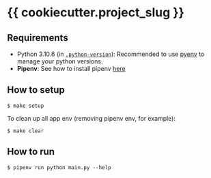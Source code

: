 {{ cookiecutter.project_slug }}
=============================================

## Requirements

- Python 3.10.6 (in [`.python-version`](./.python-version)): Recommended to use [pyenv](https://github.com/pyenv/pyenv) to manage your python versions.
- **Pipenv**: See how to install pipenv [here](https://pipenv.pypa.io/en/latest/#install-pipenv-today)

## How to setup

```
$ make setup
```

To clean up all app env (removing pipenv env, for example):

```
$ make clear
```

## How to run

```
$ pipenv run python main.py --help
```
